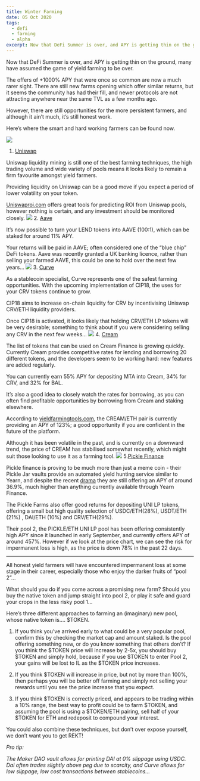 ```yaml
---
title: Winter Farming
date: 05 Oct 2020
tags:
  - defi
  - farming
  - alpha
excerpt: Now that DeFi Summer is over, and APY is getting thin on the ground, many have declared the game of yield farming to be over.
---
```


Now that DeFi Summer is over, and APY is getting thin on the ground, many have assumed the game of yield farming to be over.

The offers of +1000% APY that were once so common are now a much rarer sight. There are still new farms opening which offer similar returns, but it seems the community has had their fill, and newer protocols are not attracting anywhere near the same TVL as a few months ago.

However, there are still opportunities for the more persistent farmers, and although it ain’t much, it’s still honest work.

Here’s where the smart and hard working farmers can be found now.

![](https://raw.githubusercontent.com/RektHQ/Assets/main/images/2020/10/uniswap-1.png)

1. [Uniswap](https://uniswap.org/)

Uniswap liquidity mining is still one of the best farming techniques, the high trading volume and wide variety of pools means it looks likely to remain a firm favourite amongst yield farmers.

Providing liquidity on Uniswap can be a good move if you expect a period of lower volatility on your token.

[Uniswaproi.com](https://www.uniswaproi.com/) offers great tools for predicting ROI from Uniswap pools, however nothing is certain, and any investment should be monitored closely.
![](https://raw.githubusercontent.com/RektHQ/Assets/main/images/2020/10/aave-1.jpg) 2. [Aave](https://app.aave.com/)

It’s now possible to turn your LEND tokens into AAVE (100:1), which can be staked for around 11% APY.

Your returns will be paid in AAVE; often considered one of the “blue chip” DeFi tokens. Aave was recently granted a UK banking licence, rather than selling your farmed AAVE, this could be one to hold over the next few years...
![](https://raw.githubusercontent.com/RektHQ/Assets/main/images/2020/10/curve.png) 3. [Curve](https://www.curve.fi/)

As a stablecoin specialist, Curve represents one of the safest farming opportunities. With the upcoming implementation of CIP18, the uses for your CRV tokens continue to grow.

CIP18 aims to increase on-chain liquidity for CRV by incentivising Uniswap CRV/ETH liquidity providers.

Once CIP18 is activated, it looks likely that holding CRV/ETH LP tokens will be very desirable; something to think about if you were considering selling any CRV in the next few weeks...
![](https://raw.githubusercontent.com/RektHQ/Assets/main/images/2020/10/cream.png) 4. [Cream ](https://cream.finance/)

The list of tokens that can be used on Cream Finance is growing quickly. Currently Cream provides competitive rates for lending and borrowing 20 different tokens, and the developers seem to be working hard: new features are added regularly.

You can currently earn 55% APY for depositing MTA into Cream, 34% for CRV, and 32% for BAL.

It’s also a good idea to closely watch the rates for borrowing, as you can often find profitable opportunities by borrowing from Cream and staking elsewhere.

According to [yieldfarmingtools.com](https://yieldfarmingtools.com/), the CREAM/ETH pair is currently providing an APY of 123%; a good opportunity if you are confident in the future of the platform.

Although it has been volatile in the past, and is currently on a downward trend, the price of CREAM has stabilised somewhat recently, which might suit those looking to use it as a farming tool.
![](https://raw.githubusercontent.com/RektHQ/Assets/main/images/2020/10/pickle.jpg) 5.[Pickle Finance](https://pickle.finance/)

Pickle finance is proving to be much more than just a meme coin - their Pickle Jar vaults provide an automated yield hunting service similar to Yearn, and despite the recent [drama](https://medium.com/@picklefinance/claim-picklejar-funds-a033b5ef91aa) they are still offering an APY of around 36.9%, much higher than anything currently available through Yearn Finance.

The Pickle Farms also offer good returns for depositing UNI LP tokens, offering a small but high quality selection of USDC/ETH(28%), USDT/ETH (21%) , DAI/ETH (10%) and CRV/ETH(29%).

Their pool 2, the PICKLE/ETH UNI LP pool has been offering consistently high APY since it launched in early September, and currently offers APY of around 457%. However if we look at the price chart, we can see the risk for impermanent loss is high, as the price is down 78% in the past 22 days.

---

All honest yield farmers will have encountered impermanent loss at some stage in their career, especially those who enjoy the darker fruits of “pool 2”...

What should you do if you come across a promising new farm? Should you buy the native token and jump straight into pool 2, or play it safe and guard your crops in the less risky pool 1…

Here’s three different approaches to farming an (imaginary) new pool, whose native token is…. $TOKEN.

1. If you think you’ve arrived early to what could be a very popular pool, confirm this by checking the market cap and amount staked. Is the pool offering something new, or do you know something that others don’t? If you think the $TOKEN price will increase by 2-5x, you should buy $TOKEN and simply hold, because if you use $TOKEN to enter Pool 2, your gains will be lost to IL as the $TOKEN price increases.

2. If you think $TOKEN will increase in price, but not by more than 100%, then perhaps you will be better off farming and simply not selling your rewards until you see the price increase that you expect.

3. If you think $TOKEN is correctly priced, and appears to be trading within a 10% range, the best way to profit could be to farm $TOKEN, and assuming the pool is using a $TOKEN/ETH pairing, sell half of your $TOKEN for ETH and redeposit to compound your interest.

You could also combine these techniques, but don’t over expose yourself, we don’t want you to get REKT!

_Pro tip:_

_The Maker DAO vault allows for printing DAI at 0% slippage using USDC. Dai often trades slightly above peg due to scarcity, and Curve allows for low slippage, low cost transactions between stablecoins…_
